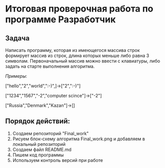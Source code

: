 # Итоговая проверочная работа по  программе Разработчик  

## Задача  

Написать программу, которая из имеющегося массива строк формирует массив из строк, длина которых меньше либо равна 3 символам. Первоначальный массив можно ввести с клавиатуры, либо задать на старте выполнения алгоритма.

*Примеры*:

["hello","2","world",":-)",]->["2",":-)"]

["1234","1567","-2","computer scince"]->["-2"]

["Russia","Denmark","Kazan"]->[]


## Порядок действий:
1. Создаем репозиторий "Final_work"
2. Рисуем блок-схему алгоритма Final_work.png и добавляем в локальный репозиторий
3. Создаем файл README.md
4. Пишем код программы
5. Используем контроль версий при работе  

